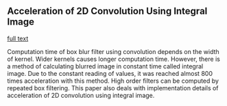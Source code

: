 ## Acceleration of 2D Convolution Using Integral Image

[full text](https://dl.dropboxusercontent.com/u/13642345/Acceleration-of-2D-Convolution-Using-Integral-Image.pdf)

Computation time of box blur filter using convolution depends on the width of kernel. Wider kernels causes longer computation time. However, there is a method of calculating blurred image in constant time called integral image. Due to the constant reading of values, it was reached almost 800 times acceleration with this method. High order filters can be computed by repeated box filtering. This paper also deals with implementation details of acceleration of 2D convolution using
integral image.
